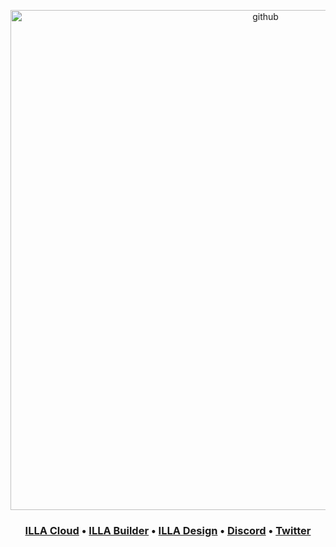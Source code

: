<p align="center">
<a href="https://cloud.illacloud.com?utm_source=github&utm_medium=readme&utm_campaign=github-readme">
  <img width="800" alt="github" src="https://github.com/illacloud/.github/assets/112603073/95094654-fd7d-4ac5-9bbd-0156c1cb52bc">
</a>

</p>
<h3 align="center">
 
  <b><a href="https://cloud.illacloud.com?utm_source=github&utm_medium=readme&utm_campaign=github-readme">ILLA Cloud</a>
  •
  <a href="https://github.com/illacloud/illa-builder">ILLA Builder</a>
  •
  <a href="https://github.com/illacloud/illa-design">ILLA Design</a>
  •
  <a href="https://discord.gg/illacloud">Discord</a>
  •
  <a href="https://twitter.com/illacloudHQ">Twitter</a>
</h3>
</a>


